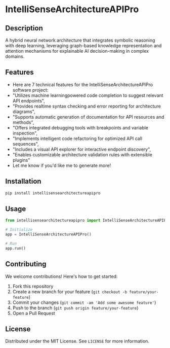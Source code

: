 # IntelliSenseArchitectureAPIPro

## Description

A hybrid neural network architecture that integrates symbolic reasoning with deep learning, leveraging graph-based knowledge representation and attention mechanisms for explainable AI decision-making in complex domains.

## Features

- Here are 7 technical features for the IntelliSenseArchitectureAPIPro software project:
- "Utilizes machine learningpowered code completion to suggest relevant API endpoints",
- "Provides realtime syntax checking and error reporting for architecture diagrams",
- "Supports automatic generation of documentation for API resources and methods",
- "Offers integrated debugging tools with breakpoints and variable inspection",
- "Implements intelligent code refactoring for optimized API call sequences",
- "Includes a visual API explorer for interactive endpoint discovery",
- "Enables customizable architecture validation rules with extensible plugins"
- Let me know if you'd like me to generate more!
## Installation

```bash
pip install intellisensearchitectureapipro
```

## Usage

```python
from intellisensearchitectureapipro import IntelliSenseArchitectureAPIPro

# Initialize
app = IntelliSenseArchitectureAPIPro()

# Run
app.run()
```

## Contributing

We welcome contributions! Here's how to get started:

1. Fork this repository
2. Create a new branch for your feature (`git checkout -b feature/your-feature`)
3. Commit your changes (`git commit -am 'Add some awesome feature'`)
4. Push to the branch (`git push origin feature/your-feature`)
5. Open a Pull Request

## License

Distributed under the MIT License. See `LICENSE` for more information.

